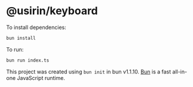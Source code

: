 # @usirin/keyboard

To install dependencies:

```bash
bun install
```

To run:

```bash
bun run index.ts
```

This project was created using `bun init` in bun v1.1.10. [Bun](https://bun.sh) is a fast all-in-one JavaScript runtime.
